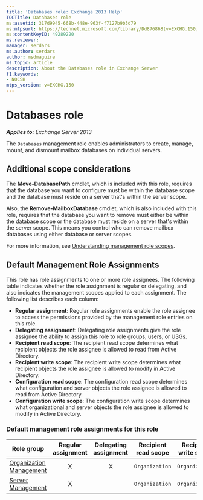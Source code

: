 ```yaml
---
title: 'Databases role: Exchange 2013 Help'
TOCTitle: Databases role
ms:assetid: 317d9945-668b-448e-963f-f7127b9b3d79
ms:mtpsurl: https://technet.microsoft.com/library/Dd876868(v=EXCHG.150)
ms:contentKeyID: 49289220
ms.reviewer: 
manager: serdars
ms.author: serdars
author: msdmaguire
ms.topic: article
description: About the Databases role in Exchange Server
f1.keywords:
- NOCSH
mtps_version: v=EXCHG.150
---
```


# Databases role

_**Applies to:** Exchange Server 2013_

The `Databases` management role enables administrators to create, manage, mount, and dismount mailbox databases on individual servers.

## Additional scope considerations

The **Move-DatabasePath** cmdlet, which is included with this role, requires that the database you want to configure must be within the database scope and the database must reside on a server that's within the server scope.

Also, the **Remove-MailboxDatabase** cmdlet, which is also included with this role, requires that the database you want to remove must either be within the database scope or the database must reside on a server that's within the server scope. This means you control who can remove mailbox databases using either database or server scopes.

For more information, see [Understanding management role scopes](understanding-management-role-scopes-exchange-2013-help.md).

## Default Management Role Assignments

This role has role assignments to one or more role assignees. The following table indicates whether the role assignment is regular or delegating, and also indicates the management scopes applied to each assignment. The following list describes each column:

- **Regular assignment**: Regular role assignments enable the role assignee to access the permissions provided by the management role entries on this role.
- **Delegating assignment**: Delegating role assignments give the role assignee the ability to assign this role to role groups, users, or USGs.
- **Recipient read scope**: The recipient read scope determines what recipient objects the role assignee is allowed to read from Active Directory.
- **Recipient write scope**: The recipient write scope determines what recipient objects the role assignee is allowed to modify in Active Directory.
- **Configuration read scope**: The configuration read scope determines what configuration and server objects the role assignee is allowed to read from Active Directory.
- **Configuration write scope**: The configuration write scope determines what organizational and server objects the role assignee is allowed to modify in Active Directory.

### Default management role assignments for this role

|Role group|Regular assignment|Delegating assignment|Recipient read scope|Recipient write scope|Configuration read scope|Configuration write scope|
|---|:---:|:---:|---|---|---|---|
|[Organization Management](organization-management-exchange-2013-help.md)|X|X|`Organization`|`Organization`|`OrganizationConfig`|`OrganizationConfig`|
|[Server Management](server-management-exchange-2013-help.md)|X||`Organization`|`Organization`|`OrganizationConfig`|`OrganizationConfig`|

